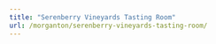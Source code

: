 ```yaml
---
title: "Serenberry Vineyards Tasting Room"
url: /morganton/serenberry-vineyards-tasting-room/
---
```

